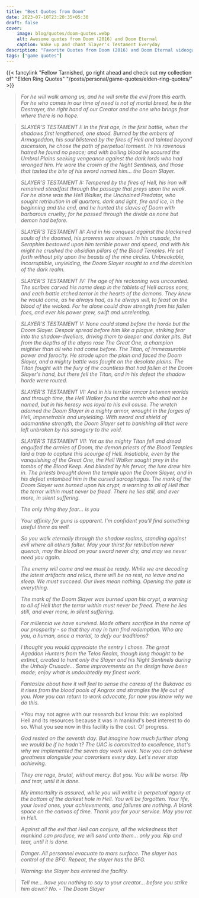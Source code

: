 ```yaml
---
title: "Best Quotes from Doom"
date: 2023-07-10T23:20:35+05:30
draft: false
cover: 
    image: blog/quotes/doom-quotes.webp
    alt: Awesome quotes from Doom (2016) and Doom Eternal
    caption: Wake up and chant Slayer's Testament Everyday
description: "Favorite Quotes from Doom (2016) and Doom Eternal videogame. Starring the Doom Slayer, the Hell Walker, the Unchained Predator, the one who brings fear where there is no hope."
tags: ["game quotes"] 
---
```


{{< fancylink "Fellow Tarnished, go right ahead and check out my collection of" "Elden Ring Quotes" "/posts/personal/game-quotes/elden-ring-quotes/" >}}

>*For he will walk among us, and he will smite the evil from this earth. For he who comes in our time of need is not of mortal breed, he is the Destroyer, the right hand of our Creator and the one who brings fear where there is no hope.*

>*SLAYER’S TESTAMENT I: In the first age, in the first battle, when the shadows first lengthened, one stood. Burned by the embers of Armageddon, his soul blistered by the fires of Hell and tainted beyond ascension, he chose the path of perpetual torment. In his ravenous hatred he found no peace; and with boiling blood he scoured the Umbral Plains seeking vengeance against the dark lords who had wronged him. He wore the crown of the Night Sentinels, and those that tasted the bite of his sword named him... the Doom Slayer.*

>*SLAYER’S TESTAMENT II: Tempered by the fires of Hell, his iron will remained steadfast through the passage that preys upon the weak. For he alone was the Hell Walker, the Unchained Predator, who sought retribution in all quarters, dark and light, fire and ice, in the beginning and the end, and he hunted the slaves of Doom with barbarous cruelty; for he passed through the divide as none but demon had before.*

>*SLAYER’S TESTAMENT III: And in his conquest against the blackened souls of the doomed, his prowess was shown. In his crusade, the Seraphim bestowed upon him terrible power and speed, and with his might he crushed the obsidian pillars of the Blood Temples. He set forth without pity upon the beasts of the nine circles. Unbreakable, incorruptible, unyielding, the Doom Slayer sought to end the dominion of the dark realm.*

>*SLAYER’S TESTAMENT IV: The age of his reckoning was uncounted. The scribes carved his name deep in the tablets of Hell across eons, and each battle etched terror in the hearts of the demons. They knew he would come, as he always had, as he always will, to feast on the blood of the wicked. For he alone could draw strength from his fallen foes, and ever his power grew, swift and unrelenting.*

>*SLAYER’S TESTAMENT V: None could stand before the horde but the Doom Slayer. Despair spread before him like a plague, striking fear into the shadow-dwellers, driving them to deeper and darker pits. But from the depths of the abyss rose The Great One, a champion mightier than all who had come before. The Titan, of immeasurable power and ferocity. He strode upon the plain and faced the Doom Slayer, and a mighty battle was fought on the desolate plains. The Titan fought with the fury of the countless that had fallen at the Doom Slayer's hand, but there fell the Titan, and in his defeat the shadow horde were routed.*

>*SLAYER’S TESTAMENT VI: And in his terrible rancor between worlds and through time, the Hell Walker found the wretch who shall not be named, but in his heresy was loyal to his evil cause. The wretch adorned the Doom Slayer in a mighty armor, wrought in the forges of Hell, impenetrable and unyielding. With sword and shield of adamantine strength, the Doom Slayer set to banishing all that were left unbroken by his savagery to the void.*

>*SLAYER’S TESTAMENT VII: Yet as the mighty Titan fell and dread engulfed the armies of Doom, the demon priests of the Blood Temples laid a trap to capture this scourge of Hell. Insatiable, even by the vanquishing of the Great One, the Hell Walker sought prey in the tombs of the Blood Keep. And blinded by his fervor, the lure drew him in. The priests brought down the temple upon the Doom Slayer, and in his defeat entombed him in the cursed sarcophagus. The mark of the Doom Slayer was burned upon his crypt, a warning to all of Hell that the terror within must never be freed. There he lies still, and ever more, in silent suffering.*

>*The only thing they fear... is you*

>*Your affinity for guns is apparent. I'm confident you'll find something useful there as well.*

>*So you walk eternally through the shadow realms, standing against evil where all others falter. May your thirst for retribution never quench, may the blood on your sword never dry, and may we never need you again.*

>*The enemy will come and we must be ready. While we are decoding the latest artifacts and relics, there will be no rest, no leave and no sleep. We must succeed. Our lives mean nothing. Opening the gate is everything.*

>*The mark of the Doom Slayer was burned upon his crypt, a warning to all of Hell that the terror within must never be freed. There he lies still, and ever more, in silent suffering.*

>*For millennia we have survived. Made others sacrifice in the name of our prosperity - so that they may in turn find redemption. Who are you, a human, once a mortal, to defy our traditions?*

>*I thought you would appreciate the sentry I chose. The great Agaddon Hunters from the Telos Realm, though long thought to be extinct, created to hunt only the Slayer and his Night Sentinels during the Unholy Crusade... Some improvements on the design have been made; enjoy what is undoubtedly my finest work.*

>*Fantasize about how it will feel to sense the caress of the Bukavac as it rises from the blood pools of Angrax and strangles the life out of you. Now you can return to work advocate, for now you know why we do this.*

>*You may not agree with our research but know this: we exploited Hell and its resources because it was in mankind's best interest to do so. What you see now in this facility is the cost. Of progress.

>*God rested on the seventh day. But imagine how much further along we would be if he hadn't? The UAC is committed to excellence, that's why we implemented the seven day work week. Now you can achieve greatness alongside your coworkers every day. Let's never stop achieving.*

>*They are rage, brutal, without mercy. But you. You will be worse. Rip and tear, until it is done.*

>*My immortality is assured, while you will writhe in perpetual agony at the bottom of the darkest hole in Hell. You will be forgotten. Your life, your loved ones, your achievements, and failures are nothing. A blank space on the canvas of time. Thank you for your service. May you rot in Hell.*

>*Against all the evil that Hell can conjure, all the wickedness that mankind can produce, we will send unto them... only you. Rip and tear, until it is done.*

>*Danger. All personnel evacuate to mars surface. The slayer has control of the BFG. Repeat, the slayer has the BFG.*

>*Warning: the Slayer has entered the facility.*

>*Tell me... have you nothing to say to your creator... before you strike him down? No. - The Doom Slayer*
